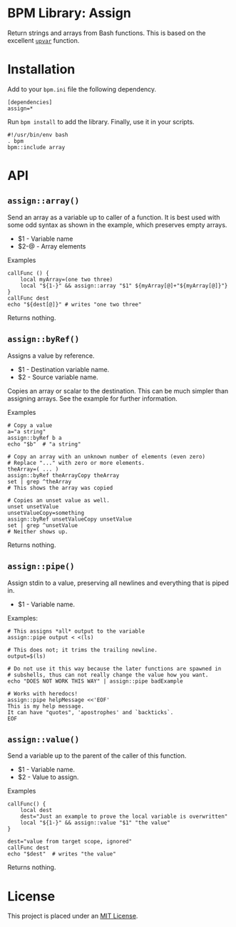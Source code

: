 BPM Library: Assign
===================

Return strings and arrays from Bash functions. This is based on the excellent [`upvar`] function.


Installation
============

Add to your `bpm.ini` file the following dependency.

    [dependencies]
    assign=*

Run `bpm install` to add the library. Finally, use it in your scripts.

    #!/usr/bin/env bash
    . bpm
    bpm::include array


API
===


[//]: # (AUTOGENERATED FROM libassign - START)

`assign::array()`
-----------------

Send an array as a variable up to caller of a function. It is best used with some odd syntax as shown in the example, which preserves empty arrays.

* $1   - Variable name
* $2-@ - Array elements

Examples

    callFunc () {
        local myArray=(one two three)
        local "${1-}" && assign::array "$1" ${myArray[@]+"${myArray[@]}"}
    }
    callFunc dest
    echo "${dest[@]}" # writes "one two three"

Returns nothing.


`assign::byRef()`
-----------------

Assigns a value by reference.

* $1 - Destination variable name.
* $2 - Source variable name.

Copies an array or scalar to the destination. This can be much simpler than assigning arrays. See the example for further information.

Examples

    # Copy a value
    a="a string"
    assign::byRef b a
    echo "$b"  # "a string"

    # Copy an array with an unknown number of elements (even zero)
    # Replace "..." with zero or more elements.
    theArray=( ... )
    assign::byRef theArrayCopy theArray
    set | grep ^theArray
    # This shows the array was copied

    # Copies an unset value as well.
    unset unsetValue
    unsetValueCopy=something
    assign::byRef unsetValueCopy unsetValue
    set | grep ^unsetValue
    # Neither shows up.

Returns nothing.


`assign::pipe()`
----------------

Assign stdin to a value, preserving all newlines and everything that is piped in.

* $1 - Variable name.

Examples:

    # This assigns *all* output to the variable
    assign::pipe output < <(ls)

    # This does not; it trims the trailing newline.
    output=$(ls)

    # Do not use it this way because the later functions are spawned in
    # subshells, thus can not really change the value how you want.
    echo "DOES NOT WORK THIS WAY" | assign::pipe badExample

    # Works with heredocs!
    assign::pipe helpMessage <<'EOF'
    This is my help message.
    It can have "quotes", 'apostrophes' and `backticks`.
    EOF


`assign::value()`
-----------------

Send a variable up to the parent of the caller of this function.

* $1 - Variable name.
* $2 - Value to assign.

Examples

    callFunc() {
        local dest
        dest="Just an example to prove the local variable is overwritten"
        local "${1-}" && assign::value "$1" "the value"
    }

    dest="value from target scope, ignored"
    callFunc dest
    echo "$dest"  # writes "the value"

Returns nothing.

[//]: # (AUTOGENERATED FROM libassign - END)


License
=======

This project is placed under an [MIT License](LICENSE.md).


[`upvar`]: http://fvue.nl/wiki/Bash:_Passing_variables_by_reference
